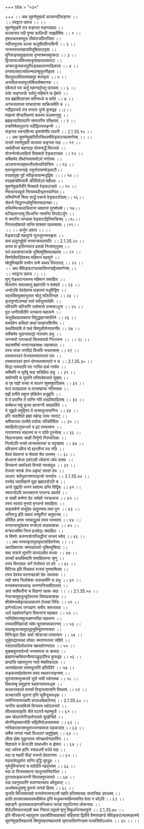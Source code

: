 +++
title = "०३५"

+++
।। अथ सुवर्णमुखर्या कल्यानदीसङ्गमः ।।  
।। भरद्वाज उवाच ।। ।।  
सुवर्णमुखरी तत्र सङ्गता मङ्गलप्रदा ।।  
कल्यानाम नदी पुण्या कालिन्दी जाह्नवीमिव ।। १ ।।  
वृषभाचलसम्भूता तीर्थराजविराजिता ।।  
नदीनामुत्तमा कल्या कलुषौघविनाशिनी ।। २ ।।  
नानातरुलताव्रातविभूषिततटद्वया ।।  
मुनिसङ्घसुखावासा पुण्याश्रमसमुत्कटा ।। ३ ।।  
द्विजदत्तार्ध्यविलसत्कुशाक्षतलसत्तटा ।।  
अप्सरःकुचकस्तूरीपङ्कक्षालनपङ्किला ।। ४ ।।  
दन्तावलकटच्योतन्मदाम्बुसुरभीकृता ।।  
विप्रभूपालविततमखयूप शतावृता ।। ५ ।।  
अनाविलजलापूरतोषिताशेषमानवा ।।  
एकैवालं परा कर्तुं महानद्योस्तु पातकम् ।। ६ ।।  
तयोः सङ्गतयोः स्तोतुं महिमानं क ईशते ।।  
यत्र ब्रह्मशिलानाम सरिन्मध्ये च वर्तते ।। ७ ।।  
अगस्त्यतपसा पश्चाद्गया सान्निध्यमेति च ।।  
नदीद्वयजले तत्र स्नाताः पुण्ये कुरूद्वह ।।८।।  
मखानां पौण्डरीकाणां शतस्य फलमाप्नुयुः ।।  
ब्रह्महत्यादिपापानि समायान्ति परिक्षयम् ।। ९ ।।  
तत्राभिषेकपूतानां नदीद्वितयसङ्गमे ।।  
सङ्गता भवनाशिन्या कृष्णवेणीव पावनी ।। 2.1.35.१० ।।  
।। अथ सुवर्णमुखरीतीरस्थितश्रीवेङ्कटाचलवर्णनम् ।। ।।  
राजते स्वर्णमुखरी कल्यया सङ्गता तदा ।। ११ ।।  
अथोदीच्यां महानद्या योजनार्द्धे विराजते ।।  
योजनोत्सेधसहितो विख्यातो वेङ्कटाचलः ।। १२ ।।  
सर्वेषामेव तीर्थानामाश्रयोऽयं नगोत्तमः ।।  
अञ्जनानन्तवृषभनीलकेसरिपोत्रिणः ।। १३ ।।  
एतान्युपवनान्यद्रेः स्युर्नारायणवेङ्कटौ।।  
वराहवपुषा पूर्वं स्वीकृतत्वान्मधुद्विषा ।।।। १४ ।।  
वराहक्षेत्रमित्यार्यैः कीर्तितोऽयं महीधरः ।।  
सुवर्णमुखरीतीरे विख्याते वेङ्कटाचले ।। १५ ।।  
निवसत्यच्युतो नित्यमब्धीन्द्रतनयान्वितः।।  
तस्मिन्गिरौ श्रिया सार्द्धं वसन्ते वेङ्कटाधिपम्।। १६।।  
सेवन्ते सिद्धगन्धर्वमुनिमानवदानवाः।।  
तस्मिन्विन्यस्तचित्तानां भक्तानां पुरुषोत्तमे।। १७।।  
वाञ्छितान्याशु सिध्यन्ति नश्यन्ति विपदोऽर्जुन ।।  
ये स्मरन्ति जगन्नाथं वेङ्कटाद्रिनिवासिनम् ।।१८।।  
निरस्तदोषास्ते यान्ति शाश्वतं पदमव्ययम् ।।१९।।  
।। ।। अर्जुन उवाच ।। ।।  
वेङ्कटाद्रौ महापुण्ये सुरासुरनमस्कृतः ।।  
कथं प्रादुरभूद्देवो भगवान्कमलापतिः ।। 2.1.35.२० ।।  
कस्य वा कृतिनस्तत्र प्रसन्नो निजमद्भुतम् ।।  
रूपं प्रकाशयाञ्चक्रे भुक्तिमुक्तिफलप्रदम् ।। २१ ।।  
विष्णोर्देवादिदेवस्य महिमानं महामुने ।।  
श्रोतुमिच्छामि तत्त्वेन तन्मे कथय विस्तरात् ।। २२ ।।  
।। अथ श्रीवेङ्कटाचलवासिभगवद्वैभववर्णनम् ।।  
।। भरद्वाज उवाच ।। ।।  
शृणु वेङ्कटनाथस्य महिमानं समाहितः ।।  
विस्तरेण समाख्यातुं ब्रह्मणापि न शक्यते ।। २३ ।।  
धन्योऽसि देवदेवस्य माहात्म्यं मधुविद्विषः ।।  
यद्भक्तियुक्ताभूत्तात श्रोतुं मतिररिन्दम ।। २४ ।।  
कृतपुण्योऽस्म्यहं पार्थ सर्वभूतपतेर्हरेः ।।  
पवित्राणि चरित्राणि स्तोष्यन्ते यन्मयाऽधुना ।। २५ ।।  
पुरा भागीरथीतीरे जनकाय महात्मने ।।  
क्रतुदीक्षाप्रसक्ताय विशुद्धज्ञानशालिने ।। २६ ।।  
वामदेवेन कथितां कथां पापप्रणाशिनीम् ।।  
कथयिष्यामि ते पार्थ विष्णुकीर्तनपावनीम् ।। २७ ।।  
सर्वेषामेव भूतानामाद्यो नारायणः प्रभुः ।।  
जगन्मयो जगत्कर्ता चित्स्वरूपो निरञ्जनः ।। ।। २८ ।।  
सहस्रशीर्षा भगवान्सहस्राक्षः सहस्रपात् ।।  
यस्य भासा जगदिदं विभाति सचराचरम् ।। २९ ।।  
तस्मात्परतरं तेजस्तस्मात्परतरं तपः ।।  
तस्मात्परतरं ज्ञानं योगस्तस्मात्परो न च ।। 2.1.35.३० ।।  
विद्या तस्मादपि परा नास्ति पार्थ नरर्षभ ।।  
सर्वेष्वपि च भूतेषु सदा सन्निहितः प्रभुः ।। ३१ ।।  
सर्वाण्यपि च भूतानि तस्मिन्नेवासते सुखम् ।।  
स एव यज्ञो यज्वा च साधनं स्रुक्स्रुवादिकम् ।। ३२ ।।  
फलं फलप्रदाता च तत्सम्प्राप्या गतिस्तथा ।।  
वह्नौ प्रणीते पशुना प्रोक्षितेन प्रजुह्वति ।।  
ये तं प्रयान्ति ते यान्ति गतिं तत्प्रतिपादिताम् ।। ३३ ।।  
कर्मबन्धं पशुं कृत्वा ज्ञानाग्नौ सम्प्रवर्तिते ।।  
ये जुह्वते तमुद्दिश्य ते तत्सायुज्यभागिनः ।। ३४ ।।  
हरिः सदाशिवो ब्रह्मा महेन्द्रः परमः स्वराट् ।।  
सर्वेश्वरस्य तस्यैते पर्यायाः परिकीर्तिताः ।। ३५ ।।  
ममाहितोऽनुसन्धत्ते य इदं परमात्मनः ।।  
नारायणस्य माहात्म्यं स न याति पुनर्भवम् ।। ३६ ।।  
चिदानन्दमयः साक्षी निर्गुणो निरुपाधिकः ।।  
नित्योऽपि भजते तान्तामवस्थां स यदृच्छया ।। ३७ ।।  
पवित्राणां पवित्रं यो ह्यगतीनां परा गतिः ।।  
दैवतं देवतानां च श्रेयसां श्रेय उत्तमम् ।। ३८ ।।  
बोध्यानां बोध्य एकोऽसौ ध्येयानां ध्येय उत्तमः ।।  
विनयानां समधिको विनयो नयसंयुतः ।। ३९ ।।  
तेजसां जनकं तेजः प्रकृष्टं तपसां तपः ।।  
आधारः सर्वभूतानामनाद्यन्तो जनार्दनः ।। 2.1.35.४० ।।  
तस्येदं भावविज्ञाने मूढा ब्रह्मादयोऽपि च ।।  
अजो गृह्णाति जननं सर्वात्मा हन्ति विद्विषः ।। ४१ ।।  
स्वतन्त्रोऽपि स्वभक्तानां परतन्त्रः प्रवर्तते ।।  
स साक्षी कर्मणां देवः सर्वज्ञो गरुडध्वजः ।। ४२ ।।  
तस्य स्वरूपं मुनयो मृगयन्ते समाहिताः ।।  
सङ्कर्षणो वासुदेवः प्रद्युम्नश्च तथा पुनः ।। ४३ ।।  
अनिरुद्ध इति ख्यातं तन्मूर्तीनां चतुष्टयम् ।।  
कीर्तितः प्रणवः पश्चाद्धृदयं तस्य भास्वरम् ।। ४४ ।।  
भगवान्वासुदेवश्च मन्त्रोऽयं तत्प्रकाशकः ।। ४५ ।।  
मन्त्रराजमिमं नित्यं प्रजपेद्यः समाहितः ।।  
स विष्णोः करुणायोगात्सिद्धीनां भाजनं भवेत् ।। ४६ ।।  
।। अथ भगवत्कृतभूतसृष्ट्यादिवर्णनम् ।। ।।  
आपन्निवारकः सम्पत्प्रापको भुक्तिमुक्तिदः ।।  
यथा ससर्ज भूतानि कल्पादावेव माधवः ।। ४७ ।।  
तत्सर्वं कथयिष्यामि समाहितमनाः शृणु ।।  
तस्य चिन्तयतः सर्गं तेजोरूपं परं हरेः ।। ४८ ।।  
विरिञ्च इति विख्यातं राजसं गुणमाश्रितम् ।।  
तस्य देवस्य वदनाच्छक्रो देवः सपावकः ।।  
जज्ञे यश्च त्रिलोकेशः पाककर्मणि यः प्रभुः ।। ४९ ।।  
मनसश्चाभवच्चन्द्रः करुणानित्यशीतलात् ।।  
अपां सर्वौषधीनां च विप्राणां रक्षकः सदा ।। ।। 2.1.35.५० ।।  
नेत्राभ्यामुदभूत्सूर्यस्तस्य विश्वप्रकाशकः ।।  
शीतोष्णवर्षकृत्कालकारणं तेजसां निधिः ।। ५१ ।।  
प्राणेभ्योऽस्य जगत्प्राणः समीरः समजायत ।।  
धर्ता ग्रहर्क्षस्वर्गङ्गा विमानानां महाबलः ।। ५२ ।।  
नाभिदेशात्समुत्पन्नमन्तरिक्षं महात्मनः ।।  
तस्यासीच्छिरसो व्योम भूतसम्भवकारणम् ।। ५३ ।।  
पादाम्बुजाभ्यामुदभूद्भूमिर्भूतगणाश्रया ।।  
विनिःसृता दिशः सर्वाः श्रोत्राभ्यां परमात्मनः ।। ५४ ।।  
भूर्भुवाद्यास्तथा लोकाः स्मरणात्तस्य जज्ञिरे ।।  
रसातलादिलोकाश्च यक्षरक्षोगणादयः ।। ५५ ।।  
मुखबाहूरुपादेभ्यो जनयामास स क्रमात् ।।  
ब्राह्मणान्क्षत्त्रियान्वैश्याञ्छूद्रादींश्च कुरूद्वह ।। ५६ ।।  
छन्दांसि यज्ञस्तुरगा गावो मेषाविकादयः ।।  
अतर्क्यप्रभवां तस्मादुत्पत्तिं प्रतिपेदिरे ।। ५७ ।।  
सङ्कल्पाद्देवदेवस्य तस्य स्थावरजङ्गमम् ।।  
भूतजातमभूत्कालो भूतो भावी भवंस्तथा ।। ५८ ।।  
पिबत्यम्बु समुद्राणां बडवानलरूपधृक ।।  
कल्पान्तकाले तत्सर्वं विसृजत्यात्मनि स्थितम् ।। ५९ ।।  
सञ्चारयति भूतानां वृत्तिं सूर्येन्दुरूपधृक् ।।  
तमोनिरसनाच्चापि कालधर्मप्रवर्तनात् ।। 2.1.35.६० ।।  
जगन्ति कल्पविरमे विन्यस्य स्वोदरान्तरे ।।  
लीलाबालाकृतिः शेते वटपत्रे महाम्बुधौ ।। ६१ ।।  
अथ चोदग्रभोगीन्द्रभोगतल्पे सुखोचिते ।।  
योगनिद्रामवाप्नोति सद्वितीयोऽब्जवासया ।। ६२ ।।  
नाभिकासारसम्भूताज्जनयामास पङ्कजात् ।। ६३ ।।  
सर्वेषां जगतां नाथो विधातारं चतुर्मुखम् ।। ६४ ।।  
लीला ह्येषा मुकुन्दस्य स्वेच्छायोगप्रवर्तिनः ।।  
विज्ञायते न केनाऽपि याथार्थ्येन स ईश्वरः ।। ६४ ।।  
यदा धर्मस्य हानिः स्यादधर्मो वर्धते यदा ।।  
यदा वा महतीं पीडां भजन्ते देवतागणाः ।। ६५ ।।  
यदावलेपदुर्वारा यान्ति वृद्धिं सुरद्रुहः ।।  
भूमेर्भूमिजनानां च यदोदेति महद्भयम् ।। ६६ ।।  
यदा वा निजभक्तानां साधूनामनिवारिता ।।  
दुरन्तातङ्कजननी विपत्समुपजायते ।। ६७ ।।  
तदा तदनुरूपाणि रूपाण्यास्थाय कौतुकात् ।।  
अधर्ममवधूयाशु कुरुते जगतो हितम् ।। ६८ ।।  
सृजति विधिसमाख्यो राजसेनात्मनाऽसौ वहति हरिसमाख्यः सत्त्वनिष्ठः प्रपञ्चम् ।।  
हरति हरसमाख्यस्तामसीमेत्य वृत्तिं मधुमथनमहिम्नामस्ति वेत्ता न कोऽपि ।। ६९ ।।  
यज्ञाङ्गैः कृतसकलाङ्गसन्धिबन्धं वाराहं वपुरधिगम्य लोकनाथः ।।  
शैलेऽस्मिन्नभजदसौ यथा निवासं तद्वक्ष्ये शृणु विबुधाधिनाथसूनो ।। 2.1.35.७० ।।  
इति श्रीस्कान्दे महापुराण एकाशीतिसाहस्र्यां संहितायां द्वितीये वैष्णवखण्डे श्रीवेङ्कटाचलमाहात्म्ये सुवर्णमुखरीमाहात्म्ये विष्णुमाहात्म्यप्रस्तावे सृष्ट्यादिवर्णनन्नाम पञ्चत्रिंशोऽध्यायः ।। ३५ ।। ।।